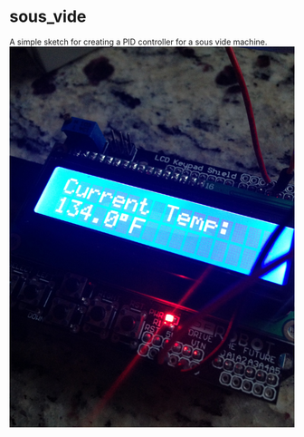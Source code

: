 # sous_vide
A simple sketch for creating a PID controller for a sous vide machine.
![Example assembly](/sample.jpg)

